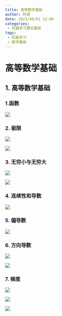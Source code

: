 ```yaml
---
title: 高等数学基础
author: 阿源
date: 2023/06/01 12:00
categories:
 - 机器学习理论基础
tags:
 - 机器学习
 - 数学基础
---
```

# 高等数学基础
## 1. 高等数学基础

### 1.函数

![](https://cdn.jsdelivr.net/gh/clint-sfy/blogcdn@master/python/math/高等数学1.png)

### 2. 极限

![](https://cdn.jsdelivr.net/gh/clint-sfy/blogcdn@master/python/math/高等数学2.png)

![](https://cdn.jsdelivr.net/gh/clint-sfy/blogcdn@master/python/math/高等数学3.png)

### 3. 无穷小与无穷大

![](https://cdn.jsdelivr.net/gh/clint-sfy/blogcdn@master/python/math/高等数学4.png)

![](https://cdn.jsdelivr.net/gh/clint-sfy/blogcdn@master/python/math/高等数学5.png)

### 4. 连续性和导数

![](https://cdn.jsdelivr.net/gh/clint-sfy/blogcdn@master/python/math/高等数学6.png)

### 5. 偏导数

![](https://cdn.jsdelivr.net/gh/clint-sfy/blogcdn@master/python/math/高等数学7.png)

### 6. 方向导数

![](https://cdn.jsdelivr.net/gh/clint-sfy/blogcdn@master/python/math/高等数学8.png)

![](https://cdn.jsdelivr.net/gh/clint-sfy/blogcdn@master/python/math/高等数学9.png)

### 7. 梯度

![](https://cdn.jsdelivr.net/gh/clint-sfy/blogcdn@master/python/math/高等数学10.png)

![](https://cdn.jsdelivr.net/gh/clint-sfy/blogcdn@master/python/math/高等数学11.png)

![](https://cdn.jsdelivr.net/gh/clint-sfy/blogcdn@master/python/math/高等数学12.png)
##